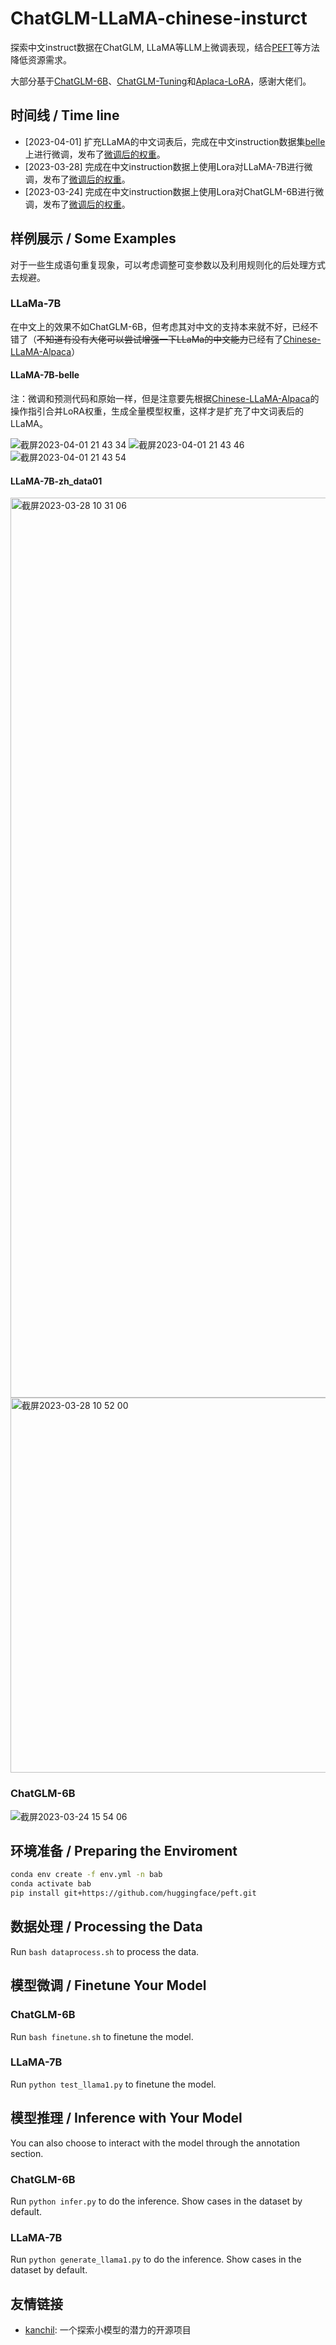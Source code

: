 # ChatGLM-LLaMA-chinese-insturct

探索中文instruct数据在ChatGLM, LLaMA等LLM上微调表现，结合[PEFT](https://github.com/huggingface/peft)等方法降低资源需求。

大部分基于[ChatGLM-6B](https://github.com/THUDM/ChatGLM-6B)、[ChatGLM-Tuning](https://github.com/mymusise/ChatGLM-Tuning)和[Aplaca-LoRA](https://github.com/tloen/alpaca-lora)，感谢大佬们。

##   时间线 / Time line
- [2023-04-01] 扩充LLaMA的中文词表后，完成在中文instruction数据集[belle](https://huggingface.co/datasets/BelleGroup/train_0.5M_CN)上进行微调，发布了[微调后的权重](https://drive.google.com/file/d/12GA0a53DzoKE_dYLSDyBNp-IeCbLgKVn/view?usp=sharing)。
- [2023-03-28] 完成在中文instruction数据上使用Lora对LLaMA-7B进行微调，发布了[微调后的权重](https://drive.google.com/file/d/1-nqxLz45HkMkhF0NUvkt785MZfPfMld6/view?usp=sharing)。
- [2023-03-24] 完成在中文instruction数据上使用Lora对ChatGLM-6B进行微调，发布了[微调后的权重](https://drive.google.com/file/d/125hjpeS98qum5817XMPp7nY8L19aiOvJ/view?usp=sharing)。

## 样例展示 / Some Examples
对于一些生成语句重复现象，可以考虑调整可变参数以及利用规则化的后处理方式去规避。

### LLaMa-7B
在中文上的效果不如ChatGLM-6B，但考虑其对中文的支持本来就不好，已经不错了（~~不知道有没有大佬可以尝试增强一下LLaMa的中文能力~~已经有了[Chinese-LLaMA-Alpaca](https://github.com/ymcui/Chinese-LLaMA-Alpaca)）

#### LLaMA-7B-belle
注：微调和预测代码和原始一样，但是注意要先根据[Chinese-LLaMA-Alpaca](https://github.com/ymcui/Chinese-LLaMA-Alpaca)的操作指引合并LoRA权重，生成全量模型权重，这样才是扩充了中文词表后的LLaMA。

![截屏2023-04-01 21 43 34](https://user-images.githubusercontent.com/33630730/229339541-960a3422-a694-4b23-ad0e-16dc7bb491a9.png)
![截屏2023-04-01 21 43 46](https://user-images.githubusercontent.com/33630730/229339544-0084e95e-384c-45fa-9757-1c26c5f4f8e0.png)
![截屏2023-04-01 21 43 54](https://user-images.githubusercontent.com/33630730/229339551-c46db091-91de-41a5-bd52-28b6bc64edf6.png)

#### LLaMA-7B-zh_data01
<img width="1440" alt="截屏2023-03-28 10 31 06" src="https://user-images.githubusercontent.com/33630730/228116611-4ca5ffe6-71f5-4401-8e8e-38fc0f5bd575.png">

<img width="600" alt="截屏2023-03-28 10 52 00" src="https://user-images.githubusercontent.com/33630730/228116679-e69d6081-77ff-4a0c-88ed-66fdad9a894a.png">

### ChatGLM-6B
![截屏2023-03-24 15 54 06](https://user-images.githubusercontent.com/33630730/227459835-a623a86b-5c25-47f9-be06-6e88d4a35e4c.png)

## 环境准备 / Preparing the Enviroment

```bash
conda env create -f env.yml -n bab
conda activate bab
pip install git+https://github.com/huggingface/peft.git
```

## 数据处理 / Processing the Data

Run `bash dataprocess.sh` to process the data.

## 模型微调 / Finetune Your Model
### ChatGLM-6B
Run `bash finetune.sh` to finetune the model.

### LLaMA-7B
Run `python test_llama1.py` to finetune the model.

##  模型推理 / Inference with Your Model
You can also choose to interact with the model through the annotation section.

### ChatGLM-6B
Run `python infer.py` to do the inference. Show cases in the dataset by default.

### LLaMA-7B
Run `python generate_llama1.py` to do the inference. Show cases in the dataset by default.

## 友情链接
- [kanchil](https://github.com/vxfla/kanchil): 一个探索小模型的潜力的开源项目


